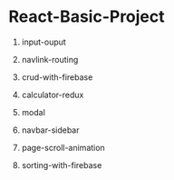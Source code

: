 # React-Basic-Project

1. input-ouput 

2. navlink-routing

3. crud-with-firebase

4. calculator-redux

5. modal

6. navbar-sidebar

7. page-scroll-animation

8. sorting-with-firebase
